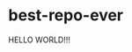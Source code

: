 # best-repo-ever
<!DOCTYPE html>
<html>
    <head>
        <title>1st Code</title>
    </head>
    <body>
        <p>HELLO WORLD!!!</p>
    </body>
</html>
